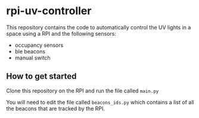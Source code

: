 # rpi-uv-controller

This repository contains the code to automatically control the UV lights in a space using a RPI and the following sensors:

* occupancy sensors
* ble beacons
* manual switch

## How to get started

Clone this repository on the RPI and run the file called `main.py`

You will need to edit the file called `beacons_ids.py` which contains a list of all the beacons that are tracked by the RPI.